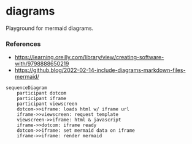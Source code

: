 # diagrams

Playground for mermaid diagrams.

### References
* https://learning.oreilly.com/library/view/creating-software-with/9798888650219
* https://github.blog/2022-02-14-include-diagrams-markdown-files-mermaid/

```mermaid
sequenceDiagram
    participant dotcom
    participant iframe
    participant viewscreen
    dotcom->>iframe: loads html w/ iframe url
    iframe->>viewscreen: request template
    viewscreen->>iframe: html & javascript
    iframe->>dotcom: iframe ready
    dotcom->>iframe: set mermaid data on iframe
    iframe->>iframe: render mermaid
```
